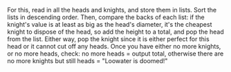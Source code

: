 For this, read in all the heads and knights, and store them in lists. Sort the lists in descending order. Then, compare the backs of each list: if the knight's value is at least as big as the head's diameter, it's the cheapest knight to dispose of the head, so add the height to a total, and pop the head from the list. Either way, pop the knight since it is either perfect for this head or it cannot cut off any heads. Once you have either no more knights, or no more heads, check: no more heads = output total, otherwise there are no more knights but still heads = "Loowater is doomed!"
